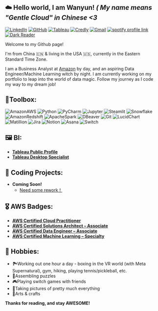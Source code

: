 ## ☁️ Hello world, I am Wanyun! *( My name means "Gentle Cloud" in Chinese <3*

[![LinkedIn](https://img.shields.io/badge/linkedin-%230077B5.svg?style=for-the-badge&logo=linkedin&logoColor=white)](https://www.linkedin.com/in/wanyun-yang/)
[![GitHub](https://img.shields.io/badge/github-%23121011.svg?style=for-the-badge&logo=github&logoColor=white)](https://github.com/wanyun-yang)
[![Tableau](https://img.shields.io/badge/Tableau-E97627.svg?style=for-the-badge&logo=Tableau&logoColor=white)](https://public.tableau.com/app/profile/wanyun.yang/vizzes)
[![Credly](https://img.shields.io/badge/Credly-FF6B00.svg?style=for-the-badge&logo=Credly&logoColor=white)](https://www.credly.com/users/wanyun-yang)
[![Gmail](https://img.shields.io/badge/Gmail-D14836?style=for-the-badge&logo=gmail&logoColor=white)](mailto:wanyun0403@gmail.com)
[![spotify profile link](https://img.shields.io/badge/Spotify-1ED760?&style=for-the-badge&logo=spotify&logoColor=white)](https://open.spotify.com/user/21xcs5bszcbijmuuhsiioudda?si=274162a1f99e429b)
[![Dark Reader](https://img.shields.io/badge/Dark%20Reader-141E24.svg?style=for-the-badge&logo=Dark-Reader&logoColor=white)](https://www.goodreads.com/user/show/61933933-wanyun)

Welcome to my Github page! 

I'm from China 🇨🇳 & living in the USA 🇺🇸, currently in the Eastern Standard Time Zone. 

I am a Business Analyst at [Amazon](https://www.amazon.com) by day, and an aspiring Data Engineer/Machine Learning witch by night. I am currently working on my portfolio to leap into the world of data magic. Follow my journey as I code my way to my dream job! 

## 🔨Toolbox:
![AmazonAWS](https://img.shields.io/badge/Amazon%20Web%20Services-232F3E.svg?style=for-the-badge&logo=Amazon-Web-Services&logoColor=white)
![Python](https://img.shields.io/badge/Python-FFD43B?style=for-the-badge&logo=python&logoColor=blue)
![PyCharm](https://img.shields.io/badge/PyCharm-000000.svg?style=for-the-badge&logo=PyCharm&logoColor=white)
![Jupyter](https://img.shields.io/badge/Jupyter-F37626.svg?style=for-the-badge&logo=Jupyter&logoColor=white)
![Steamlit](https://img.shields.io/badge/Streamlit-FF4B4B.svg?style=for-the-badge&logo=Streamlit&logoColor=white)
![Snowflake](https://img.shields.io/badge/Snowflake-29B5E8.svg?style=for-the-badge&logo=Snowflake&logoColor=white)
![AmazonRedshift](https://img.shields.io/badge/Amazon%20Redshift-8C4FFF.svg?style=for-the-badge&logo=Amazon-Redshift&logoColor=white)
![ApacheSpark](https://img.shields.io/badge/Apache%20Spark-E25A1C.svg?style=for-the-badge&logo=Apache-Spark&logoColor=white)
![DBeaver](https://img.shields.io/badge/DBeaver-382923.svg?style=for-the-badge&logo=DBeaver&logoColor=white)
![Git](https://img.shields.io/badge/Git-F05032.svg?style=for-the-badge&logo=Git&logoColor=white)
![LucidChart](https://img.shields.io/badge/Lucid-282C33.svg?style=for-the-badge&logo=Lucid&logoColor=white)
![Matillion](https://img.shields.io/badge/Matillion-19E57F.svg?style=for-the-badge&logo=Matillion&logoColor=white)
![Jira](https://img.shields.io/badge/Jira-0052CC.svg?style=for-the-badge&logo=Jira&logoColor=white)
![Notion](https://img.shields.io/badge/Notion-000000.svg?style=for-the-badge&logo=Notion&logoColor=white)
![Asana](https://img.shields.io/badge/Asana-F06A6A.svg?style=for-the-badge&logo=Asana&logoColor=white)
![Switch](https://img.shields.io/badge/Switch-E60012?style=for-the-badge&logo=nintendo-switch&logoColor=white)



## 🖼️ BI:

- [<b>Tableau Public Profile</b>](https://public.tableau.com/app/profile/wanyun.yang/vizzes)
- [<b>Tableau Desktop Specialist</b>](https://www.credly.com/badges/76a3f359-71f7-4e4d-afd8-27cd5aaf928e)

## 🤖 Coding Projects:

- <b>Coming Soon!</b>
  - [Need some rework！](link)
 
## 🎖️ AWS Badges:

- [<b>AWS Certified Cloud Practitioner</b>](https://www.credly.com/badges/50e2f234-5a46-486e-b52f-e004abd4baca)
- [<b>AWS Certified Solutions Architect – Associate</b>](https://www.credly.com/badges/8fb992b7-1693-4505-bd9b-6d48362165dd)
- [<b>AWS Certified Data Engineer – Associate</b>](https://www.credly.com/badges/ddc0aea4-a558-4bbd-bafb-0f8470128c0c)
- [<b>AWS Certified Machine Learning – Specialty</b>](https://www.credly.com/badges/c0516913-71cc-4122-ac56-f23acb8ec828)
 
## 🎵 Hobbies:

- 🏞Working out one hour a day - boxing in the VR world (with Meta Supernatural), gym, hiking, playing tennis/pickleball, etc. 
- 🧩Assembling puzzles 
- 🎮Playing switch games with friends
- 📸Taking pictures of pretty much everything
- 🎨Arts & crafts


**Thanks for reading, and stay AWESOME!**


